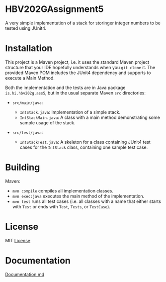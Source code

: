 # HBV202GAssignment5

A very simple implementation of a stack for storinger integer numbers to be tested using JUnit4.

# Installation

This project is a Maven project, i.e. it uses the standard Maven project structure that your IDE hopefully understands
when you `git clone` it. The provided Maven POM includes the JUnit4 dependency and supports to execute a Main Method.

Both the implementation and the tests are in Java package `is.hi.hbv202g.ass5`,
but in the usual separate Maven `src` directories:

- `src/main/java`:
    - `IntStack.java`: Implementation of a simple stack.
    - `IntStackMain.java`: A class with a main method demonstrating some sample usage of the stack.

- `src/test/java`:
    - `IntStackTest.java`: A skeleton for a class containing JUnit4 test cases for the `IntStack` class, containing one
      sample test case.

# Building

Maven:

- `mvn compile` compiles all implementation classes.
- `mvn exec:java` executes the main method of the implementation.
- `mvn test` runs all test cases (i.e. all classes with a name that either starts with `Test` or ends
  with `Test`, `Tests`, or `TestCase`).

# License

MIT [License](https://spdx.org/licenses/MIT.html)

# Documentation

[Documentation.md](src%2Fsite%2Fmarkdown%2FDocumentation.md)

